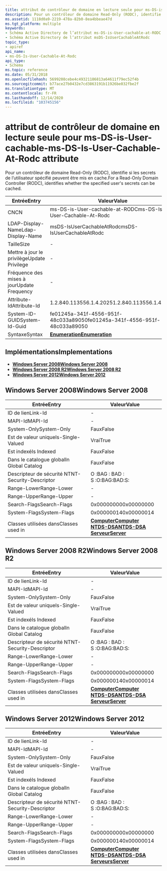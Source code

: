 ```yaml
---
title: attribut de contrôleur de domaine en lecture seule pour ms-DS-is-User-cachable-
description: Pour un contrôleur de domaine Read-Only (RODC), identifie si les secrets de l’utilisateur spécifié peuvent être mis en cache.
ms.assetid: 1118d0a9-2219-478a-82b0-8ea4bbeae47d
ms.tgt_platform: multiple
keywords:
- Schéma Active Directory de l’attribut ms-DS-is-User-cachable-at-RODC
- Schéma Active Directory de l’attribut msDS-IsUserCachableAtRodc
topic_type:
- apiref
api_name:
- ms-DS-Is-User-Cachable-At-Rodc
api_type:
- Schema
ms.topic: reference
ms.date: 05/31/2018
ms.openlocfilehash: 5699208cebe4c49321186813a64611f79ec52f4b
ms.sourcegitcommit: b77ace27b0432e7cd3863191b11926be032fbe2f
ms.translationtype: MT
ms.contentlocale: fr-FR
ms.lasthandoff: 12/14/2020
ms.locfileid: "103745156"
---
```

# <a name="ms-ds-is-user-cachable-at-rodc-attribute"></a><span data-ttu-id="7759b-105">attribut de contrôleur de domaine en lecture seule pour ms-DS-is-User-cachable-</span><span class="sxs-lookup"><span data-stu-id="7759b-105">ms-DS-Is-User-Cachable-At-Rodc attribute</span></span>

<span data-ttu-id="7759b-106">Pour un contrôleur de domaine Read-Only (RODC), identifie si les secrets de l’utilisateur spécifié peuvent être mis en cache.</span><span class="sxs-lookup"><span data-stu-id="7759b-106">For a Read-Only Domain Controller (RODC), identifies whether the specified user's secrets can be cached.</span></span>



| <span data-ttu-id="7759b-107">Entrée</span><span class="sxs-lookup"><span data-stu-id="7759b-107">Entry</span></span> | <span data-ttu-id="7759b-108">Valeur</span><span class="sxs-lookup"><span data-stu-id="7759b-108">Value</span></span> |
|-------------------|--------------------------------------|
| <span data-ttu-id="7759b-109">CN</span><span class="sxs-lookup"><span data-stu-id="7759b-109">CN</span></span>                | <span data-ttu-id="7759b-110">ms-DS-is-User-cachable-at-RODC</span><span class="sxs-lookup"><span data-stu-id="7759b-110">ms-DS-Is-User-Cachable-At-Rodc</span></span>       |
| <span data-ttu-id="7759b-111">LDAP-Display-Name</span><span class="sxs-lookup"><span data-stu-id="7759b-111">Ldap-Display-Name</span></span> | <span data-ttu-id="7759b-112">msDS-IsUserCachableAtRodc</span><span class="sxs-lookup"><span data-stu-id="7759b-112">msDS-IsUserCachableAtRodc</span></span>            |
| <span data-ttu-id="7759b-113">Taille</span><span class="sxs-lookup"><span data-stu-id="7759b-113">Size</span></span>              | \-                                   |
| <span data-ttu-id="7759b-114">Mettre à jour le privilège</span><span class="sxs-lookup"><span data-stu-id="7759b-114">Update Privilege</span></span>  | \-                                   |
| <span data-ttu-id="7759b-115">Fréquence des mises à jour</span><span class="sxs-lookup"><span data-stu-id="7759b-115">Update Frequency</span></span>  | \-                                   |
| <span data-ttu-id="7759b-116">Attribute-Id</span><span class="sxs-lookup"><span data-stu-id="7759b-116">Attribute-Id</span></span>      | <span data-ttu-id="7759b-117">1.2.840.113556.1.4.2025</span><span class="sxs-lookup"><span data-stu-id="7759b-117">1.2.840.113556.1.4.2025</span></span>              |
| <span data-ttu-id="7759b-118">System-ID-GUID</span><span class="sxs-lookup"><span data-stu-id="7759b-118">System-Id-Guid</span></span>    | <span data-ttu-id="7759b-119">fe01245a-341f-4556-951f-48c033a89050</span><span class="sxs-lookup"><span data-stu-id="7759b-119">fe01245a-341f-4556-951f-48c033a89050</span></span> |
| <span data-ttu-id="7759b-120">Syntaxe</span><span class="sxs-lookup"><span data-stu-id="7759b-120">Syntax</span></span>            | [<span data-ttu-id="7759b-121">**Enumeration**</span><span class="sxs-lookup"><span data-stu-id="7759b-121">**Enumeration**</span></span>](s-enumeration.md) |



## <a name="implementations"></a><span data-ttu-id="7759b-122">Implémentations</span><span class="sxs-lookup"><span data-stu-id="7759b-122">Implementations</span></span>

-   [<span data-ttu-id="7759b-123">**Windows Server 2008**</span><span class="sxs-lookup"><span data-stu-id="7759b-123">**Windows Server 2008**</span></span>](#windows-server-2008)
-   [<span data-ttu-id="7759b-124">**Windows Server 2008 R2**</span><span class="sxs-lookup"><span data-stu-id="7759b-124">**Windows Server 2008 R2**</span></span>](#windows-server-2008-r2)
-   [<span data-ttu-id="7759b-125">**Windows Server 2012**</span><span class="sxs-lookup"><span data-stu-id="7759b-125">**Windows Server 2012**</span></span>](#windows-server-2012)

## <a name="windows-server-2008"></a><span data-ttu-id="7759b-126">Windows Server 2008</span><span class="sxs-lookup"><span data-stu-id="7759b-126">Windows Server 2008</span></span>



| <span data-ttu-id="7759b-127">Entrée</span><span class="sxs-lookup"><span data-stu-id="7759b-127">Entry</span></span> | <span data-ttu-id="7759b-128">Valeur</span><span class="sxs-lookup"><span data-stu-id="7759b-128">Value</span></span> |
|------------------------|--------------------------------------------------------------------------------------------------------------------------|
| <span data-ttu-id="7759b-129">ID de lien</span><span class="sxs-lookup"><span data-stu-id="7759b-129">Link-Id</span></span>                | \-                                                                                                                       |
| <span data-ttu-id="7759b-130">MAPI-Id</span><span class="sxs-lookup"><span data-stu-id="7759b-130">MAPI-Id</span></span>                | \-                                                                                                                       |
| <span data-ttu-id="7759b-131">System-Only</span><span class="sxs-lookup"><span data-stu-id="7759b-131">System-Only</span></span>            | <span data-ttu-id="7759b-132">Faux</span><span class="sxs-lookup"><span data-stu-id="7759b-132">False</span></span>                                                                                                                    |
| <span data-ttu-id="7759b-133">Est de valeur unique</span><span class="sxs-lookup"><span data-stu-id="7759b-133">Is-Single-Valued</span></span>       | <span data-ttu-id="7759b-134">Vrai</span><span class="sxs-lookup"><span data-stu-id="7759b-134">True</span></span>                                                                                                                     |
| <span data-ttu-id="7759b-135">Est indexé</span><span class="sxs-lookup"><span data-stu-id="7759b-135">Is Indexed</span></span>             | <span data-ttu-id="7759b-136">Faux</span><span class="sxs-lookup"><span data-stu-id="7759b-136">False</span></span>                                                                                                                    |
| <span data-ttu-id="7759b-137">Dans le catalogue global</span><span class="sxs-lookup"><span data-stu-id="7759b-137">In Global Catalog</span></span>      | <span data-ttu-id="7759b-138">Faux</span><span class="sxs-lookup"><span data-stu-id="7759b-138">False</span></span>                                                                                                                    |
| <span data-ttu-id="7759b-139">Descripteur de sécurité NT</span><span class="sxs-lookup"><span data-stu-id="7759b-139">NT-Security-Descriptor</span></span> | <span data-ttu-id="7759b-140">O :BAG : BAD : S :</span><span class="sxs-lookup"><span data-stu-id="7759b-140">O:BAG:BAD:S:</span></span>                                                                                                             |
| <span data-ttu-id="7759b-141">Range-Lower</span><span class="sxs-lookup"><span data-stu-id="7759b-141">Range-Lower</span></span>            | \-                                                                                                                       |
| <span data-ttu-id="7759b-142">Range-Upper</span><span class="sxs-lookup"><span data-stu-id="7759b-142">Range-Upper</span></span>            | \-                                                                                                                       |
| <span data-ttu-id="7759b-143">Search-Flags</span><span class="sxs-lookup"><span data-stu-id="7759b-143">Search-Flags</span></span>           | <span data-ttu-id="7759b-144">0x00000000</span><span class="sxs-lookup"><span data-stu-id="7759b-144">0x00000000</span></span>                                                                                                               |
| <span data-ttu-id="7759b-145">System-Flags</span><span class="sxs-lookup"><span data-stu-id="7759b-145">System-Flags</span></span>           | <span data-ttu-id="7759b-146">0x00000014</span><span class="sxs-lookup"><span data-stu-id="7759b-146">0x00000014</span></span>                                                                                                               |
| <span data-ttu-id="7759b-147">Classes utilisées dans</span><span class="sxs-lookup"><span data-stu-id="7759b-147">Classes used in</span></span>        | [<span data-ttu-id="7759b-148">**Computer**</span><span class="sxs-lookup"><span data-stu-id="7759b-148">**Computer**</span></span>](c-computer.md)<br/> [<span data-ttu-id="7759b-149">**NTDS-DSA**</span><span class="sxs-lookup"><span data-stu-id="7759b-149">**NTDS-DSA**</span></span>](c-ntdsdsa.md)<br/> [<span data-ttu-id="7759b-150">**Serveur**</span><span class="sxs-lookup"><span data-stu-id="7759b-150">**Server**</span></span>](c-server.md)<br/> |



## <a name="windows-server-2008-r2"></a><span data-ttu-id="7759b-151">Windows Server 2008 R2</span><span class="sxs-lookup"><span data-stu-id="7759b-151">Windows Server 2008 R2</span></span>



| <span data-ttu-id="7759b-152">Entrée</span><span class="sxs-lookup"><span data-stu-id="7759b-152">Entry</span></span> | <span data-ttu-id="7759b-153">Valeur</span><span class="sxs-lookup"><span data-stu-id="7759b-153">Value</span></span> |
|------------------------|--------------------------------------------------------------------------------------------------------------------------|
| <span data-ttu-id="7759b-154">ID de lien</span><span class="sxs-lookup"><span data-stu-id="7759b-154">Link-Id</span></span>                | \-                                                                                                                       |
| <span data-ttu-id="7759b-155">MAPI-Id</span><span class="sxs-lookup"><span data-stu-id="7759b-155">MAPI-Id</span></span>                | \-                                                                                                                       |
| <span data-ttu-id="7759b-156">System-Only</span><span class="sxs-lookup"><span data-stu-id="7759b-156">System-Only</span></span>            | <span data-ttu-id="7759b-157">Faux</span><span class="sxs-lookup"><span data-stu-id="7759b-157">False</span></span>                                                                                                                    |
| <span data-ttu-id="7759b-158">Est de valeur unique</span><span class="sxs-lookup"><span data-stu-id="7759b-158">Is-Single-Valued</span></span>       | <span data-ttu-id="7759b-159">Vrai</span><span class="sxs-lookup"><span data-stu-id="7759b-159">True</span></span>                                                                                                                     |
| <span data-ttu-id="7759b-160">Est indexé</span><span class="sxs-lookup"><span data-stu-id="7759b-160">Is Indexed</span></span>             | <span data-ttu-id="7759b-161">Faux</span><span class="sxs-lookup"><span data-stu-id="7759b-161">False</span></span>                                                                                                                    |
| <span data-ttu-id="7759b-162">Dans le catalogue global</span><span class="sxs-lookup"><span data-stu-id="7759b-162">In Global Catalog</span></span>      | <span data-ttu-id="7759b-163">Faux</span><span class="sxs-lookup"><span data-stu-id="7759b-163">False</span></span>                                                                                                                    |
| <span data-ttu-id="7759b-164">Descripteur de sécurité NT</span><span class="sxs-lookup"><span data-stu-id="7759b-164">NT-Security-Descriptor</span></span> | <span data-ttu-id="7759b-165">O :BAG : BAD : S :</span><span class="sxs-lookup"><span data-stu-id="7759b-165">O:BAG:BAD:S:</span></span>                                                                                                             |
| <span data-ttu-id="7759b-166">Range-Lower</span><span class="sxs-lookup"><span data-stu-id="7759b-166">Range-Lower</span></span>            | \-                                                                                                                       |
| <span data-ttu-id="7759b-167">Range-Upper</span><span class="sxs-lookup"><span data-stu-id="7759b-167">Range-Upper</span></span>            | \-                                                                                                                       |
| <span data-ttu-id="7759b-168">Search-Flags</span><span class="sxs-lookup"><span data-stu-id="7759b-168">Search-Flags</span></span>           | <span data-ttu-id="7759b-169">0x00000000</span><span class="sxs-lookup"><span data-stu-id="7759b-169">0x00000000</span></span>                                                                                                               |
| <span data-ttu-id="7759b-170">System-Flags</span><span class="sxs-lookup"><span data-stu-id="7759b-170">System-Flags</span></span>           | <span data-ttu-id="7759b-171">0x00000014</span><span class="sxs-lookup"><span data-stu-id="7759b-171">0x00000014</span></span>                                                                                                               |
| <span data-ttu-id="7759b-172">Classes utilisées dans</span><span class="sxs-lookup"><span data-stu-id="7759b-172">Classes used in</span></span>        | [<span data-ttu-id="7759b-173">**Computer**</span><span class="sxs-lookup"><span data-stu-id="7759b-173">**Computer**</span></span>](c-computer.md)<br/> [<span data-ttu-id="7759b-174">**NTDS-DSA**</span><span class="sxs-lookup"><span data-stu-id="7759b-174">**NTDS-DSA**</span></span>](c-ntdsdsa.md)<br/> [<span data-ttu-id="7759b-175">**Serveur**</span><span class="sxs-lookup"><span data-stu-id="7759b-175">**Server**</span></span>](c-server.md)<br/> |



## <a name="windows-server-2012"></a><span data-ttu-id="7759b-176">Windows Server 2012</span><span class="sxs-lookup"><span data-stu-id="7759b-176">Windows Server 2012</span></span>



| <span data-ttu-id="7759b-177">Entrée</span><span class="sxs-lookup"><span data-stu-id="7759b-177">Entry</span></span> | <span data-ttu-id="7759b-178">Valeur</span><span class="sxs-lookup"><span data-stu-id="7759b-178">Value</span></span> |
|------------------------|--------------------------------------------------------------------------------------------------------------------------|
| <span data-ttu-id="7759b-179">ID de lien</span><span class="sxs-lookup"><span data-stu-id="7759b-179">Link-Id</span></span>                | \-                                                                                                                       |
| <span data-ttu-id="7759b-180">MAPI-Id</span><span class="sxs-lookup"><span data-stu-id="7759b-180">MAPI-Id</span></span>                | \-                                                                                                                       |
| <span data-ttu-id="7759b-181">System-Only</span><span class="sxs-lookup"><span data-stu-id="7759b-181">System-Only</span></span>            | <span data-ttu-id="7759b-182">Faux</span><span class="sxs-lookup"><span data-stu-id="7759b-182">False</span></span>                                                                                                                    |
| <span data-ttu-id="7759b-183">Est de valeur unique</span><span class="sxs-lookup"><span data-stu-id="7759b-183">Is-Single-Valued</span></span>       | <span data-ttu-id="7759b-184">Vrai</span><span class="sxs-lookup"><span data-stu-id="7759b-184">True</span></span>                                                                                                                     |
| <span data-ttu-id="7759b-185">Est indexé</span><span class="sxs-lookup"><span data-stu-id="7759b-185">Is Indexed</span></span>             | <span data-ttu-id="7759b-186">Faux</span><span class="sxs-lookup"><span data-stu-id="7759b-186">False</span></span>                                                                                                                    |
| <span data-ttu-id="7759b-187">Dans le catalogue global</span><span class="sxs-lookup"><span data-stu-id="7759b-187">In Global Catalog</span></span>      | <span data-ttu-id="7759b-188">Faux</span><span class="sxs-lookup"><span data-stu-id="7759b-188">False</span></span>                                                                                                                    |
| <span data-ttu-id="7759b-189">Descripteur de sécurité NT</span><span class="sxs-lookup"><span data-stu-id="7759b-189">NT-Security-Descriptor</span></span> | <span data-ttu-id="7759b-190">O :BAG : BAD : S :</span><span class="sxs-lookup"><span data-stu-id="7759b-190">O:BAG:BAD:S:</span></span>                                                                                                             |
| <span data-ttu-id="7759b-191">Range-Lower</span><span class="sxs-lookup"><span data-stu-id="7759b-191">Range-Lower</span></span>            | \-                                                                                                                       |
| <span data-ttu-id="7759b-192">Range-Upper</span><span class="sxs-lookup"><span data-stu-id="7759b-192">Range-Upper</span></span>            | \-                                                                                                                       |
| <span data-ttu-id="7759b-193">Search-Flags</span><span class="sxs-lookup"><span data-stu-id="7759b-193">Search-Flags</span></span>           | <span data-ttu-id="7759b-194">0x00000000</span><span class="sxs-lookup"><span data-stu-id="7759b-194">0x00000000</span></span>                                                                                                               |
| <span data-ttu-id="7759b-195">System-Flags</span><span class="sxs-lookup"><span data-stu-id="7759b-195">System-Flags</span></span>           | <span data-ttu-id="7759b-196">0x00000014</span><span class="sxs-lookup"><span data-stu-id="7759b-196">0x00000014</span></span>                                                                                                               |
| <span data-ttu-id="7759b-197">Classes utilisées dans</span><span class="sxs-lookup"><span data-stu-id="7759b-197">Classes used in</span></span>        | [<span data-ttu-id="7759b-198">**Computer**</span><span class="sxs-lookup"><span data-stu-id="7759b-198">**Computer**</span></span>](c-computer.md)<br/> [<span data-ttu-id="7759b-199">**NTDS-DSA**</span><span class="sxs-lookup"><span data-stu-id="7759b-199">**NTDS-DSA**</span></span>](c-ntdsdsa.md)<br/> [<span data-ttu-id="7759b-200">**Serveurs**</span><span class="sxs-lookup"><span data-stu-id="7759b-200">**Server**</span></span>](c-server.md)<br/> |



 

 





